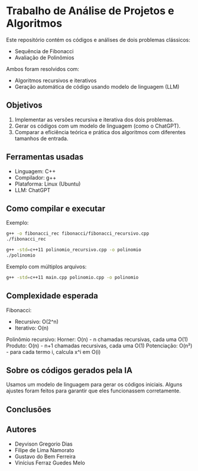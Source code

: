 # Trabalho de Análise de Projetos e Algoritmos

Este repositório contém os códigos e análises de dois problemas clássicos:
- Sequência de Fibonacci
- Avaliação de Polinômios

Ambos foram resolvidos com:
- Algoritmos recursivos e iterativos
- Geração automática de código usando modelo de linguagem (LLM)

## Objetivos

1. Implementar as versões recursiva e iterativa dos dois problemas.
2. Gerar os códigos com um modelo de linguagem (como o ChatGPT).
3. Comparar a eficiência teórica e prática dos algoritmos com diferentes tamanhos de entrada.

## Ferramentas usadas

- Linguagem: C++
- Compilador: g++
- Plataforma: Linux (Ubuntu)
- LLM: ChatGPT

## Como compilar e executar

Exemplo:

```bash
g++ -o fibonacci_rec fibonacci/fibonacci_recursivo.cpp
./fibonacci_rec
```
```bash
g++ -std=c++11 polinomio_recursivo.cpp -o polinomio
./polinomio
```
Exemplo com múltiplos arquivos:
```bash
g++ -std=c++11 main.cpp polinomio.cpp -o polinomio
```

## Complexidade esperada

Fibonacci:
- Recursivo: O(2^n)
- Iterativo: O(n)

Polinômio recursivo:
Horner:      O(n) - n chamadas recursivas, cada uma O(1)
Produto:     O(n) - n+1 chamadas recursivas, cada uma O(1)
Potenciação: O(n²) - para cada termo i, calcula x^i em O(i)


## Sobre os códigos gerados pela IA

Usamos um modelo de linguagem para gerar os códigos iniciais.
Alguns ajustes foram feitos para garantir que eles funcionassem corretamente.

## Conclusões



## Autores

- Deyvison Gregorio Dias
- Filipe de Lima Namorato
- Gustavo do Bem Ferreira
- Vinícius Ferraz Guedes Melo